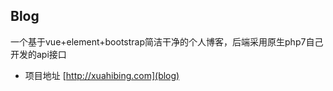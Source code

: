 ## Blog

一个基于vue+element+bootstrap简洁干净的个人博客，后端采用原生php7自己开发的api接口

- 项目地址
  [http://xuahibing.com](blog)
